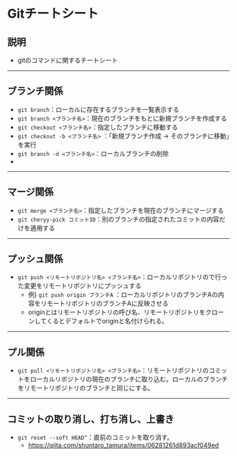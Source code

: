 # Gitチートシート

## 説明
- gitのコマンドに関するチートシート

---
## ブランチ関係
  - `git branch`：ローカルに存在するブランチを一覧表示する
  - `git branch <ブランチ名>`：現在のブランチをもとに新規ブランチを作成する
  - `git checkout <ブランチ名>`：指定したブランチに移動する
  - `git checkout -b <ブランチ名>` ：「新規ブランチ作成 → そのブランチに移動」を実行
  - `git branch -d <ブランチ名>`：ローカルブランチの削除
  - 
---
## マージ関係
  - `git merge <ブランチ名>`：指定したブランチを現在のブランチにマージする
  - ```git cheryy-pick コミットID```：別のブランチの指定されたコミットの内容だけを適用する
--- 
## プッシュ関係
  - `git push <リモートリポジトリ名> <ブランチ名>`：ローカルリポジトリので行った変更をリモートリポジトリにプッシュする
    - 例) `git push origin ブランチA` ：ローカルリポジトリのブランチAの内容をリモートリポジトリのブランチAに反映させる
    - originとはリモートリポジトリの呼び名、リモートリポジトリをクローンしてくるとデフォルトでoriginと名付けられる。
---   
## プル関係
  - `git pull <リモートリポジトリ名> <ブランチ名>`：リモートリポジトリのコミットをローカルリポジトリの現在のブランチに取り込む。ローカルのブランチをリモートリポジトリのブランチと同じにする。
---
## コミットの取り消し、打ち消し、上書き
- ```git reset --soft HEAD^```：直前のコミットを取り消す。
  - https://qiita.com/shuntaro_tamura/items/06281261d893acf049ed
  